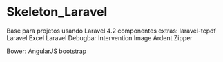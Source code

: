 Skeleton_Laravel
================

Base para projetos usando Laravel 4.2
componentes extras:
laravel-tcpdf
Laravel Excel
Laravel Debugbar
Intervention Image
Ardent
Zipper

Bower:
AngularJS
bootstrap